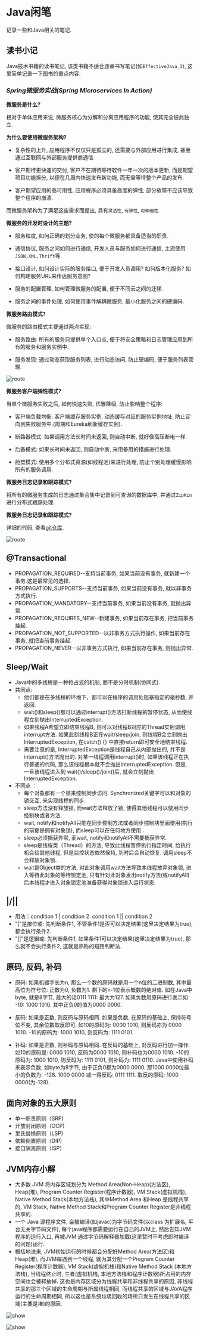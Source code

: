 # Java闲笔

记录一些和Java相关的笔记.

## 读书小记

Java技术书籍的读书笔记, 该类书籍不适合逐章书写笔记(如`EffectiveJava_3`), 这里简单记录一下图书的重点内容.

### ***Spring微服务实战(Spring Microservices In Action)***

**微服务是什么?**

相对于单体应用来说, 微服务核心为分解和分离应用程序的功能, 使其完全彼此独立.

**为什么要使用微服务架构?**

+ 复杂性的上升, 应用程序不仅仅只是孤立的, 还需要与外部应用进行集成, 甚至通过互联网与外部服务提供商通信.

+ 客户期待更快速的交付, 客户不在期待等待软件一年一次的版本更新, 而是期望项目功能拆分, 以便在几周内快速发布新功能, 而无需等待整个产品的发布.

+ 客户期望应用的高可用性, 应用程序必须具备高度的弹性, 部分故障不应该导致整个程序的崩溃.

而微服务架构为了满足这些需求而提出, 具有`灵活性`, `有弹性`, `可伸缩性`.

**微服务的开发时设计的主题?**

+ 服务粒度, 如何正确的划分业务, 使的每个微服务都具备适当的职责.

+ 通信协议, 服务之间如何进行通信, 开发人员与服务如何进行通信, 主流使用`JSON,XML,Thrift`等.

+ 接口设计, 如何设计实际的服务接口, 便于开发人员调用? 如何版本化服务? 如何构建服务URL来传达服务意图?

+ 服务的配置管理, 如何管理微服务的配置, 便于不同云之间的迁移.

+ 服务之间的事件处理, 如何使用事件解耦微服务, 最小化服务之间的硬编码.

**微服务路由模式?**

微服务的路由模式主要通过两点实现:

+ 服务路由: 所有的服务只提供单个入口点, 便于将安全策略和日志管理应用到所有的服务和服务实例中.

+ 服务发现: 通过动态获取服务列表, 进行动态访问, 防止硬编码, 便于服务列表管理.

![route](https://image.cjyong.com/route.png)

**微服务客户端弹性模式?**

当单个微服务失败之后, 如何快速失败, 优雅降级, 防止影响整个程序:

+ 客户端负载均衡: 客户端缓存服务实例, 动态缓存对应的服务实例地址, 防止定向到失败服务中.(周期和Eureka刷新缓存实例).

+ 断路器模式: 如果调用方法长时间未返回, 则自动中断, 就好像高压断电一样.

+ 后备模式: 如果长时间未返回, 则自动中断, 采用备用的措施进行处理.

+ 舱壁模式: 使用多个分布式资源(如线程池)来进行处理, 防止个别处理缓慢影响所有的服务调用.

**微服务日志记录和跟踪模式?**

将所有的微服务生成的日志通过集合集中记录到可查询的数据库中, 并通过`ZipKin`进行分布式跟踪处理.

**微服务日志记录和跟踪模式?**

详细的代码, 查看[git仓库](https://github.com/carnellj).

![route](https://image.cjyong.com/springCloud.png)

## @Transactional

+ PROPAGATION_REQUIRED--支持当前事务, 如果当前没有事务, 就新建一个事务.这是最常见的选择.
+ PROPAGATION_SUPPORTS--支持当前事务, 如果当前没有事务, 就以非事务方式执行.
+ PROPAGATION_MANDATORY--支持当前事务, 如果当前没有事务, 就抛出异常.
+ PROPAGATION_REQUIRES_NEW--新建事务, 如果当前存在事务, 把当前事务挂起.
+ PROPAGATION_NOT_SUPPORTED--以非事务方式执行操作, 如果当前存在事务, 就把当前事务挂起.
+ PROPAGATION_NEVER--以非事务方式执行, 如果当前存在事务, 则抛出异常.

## Sleep/Wait

+ Java中的多线程是一种抢占式的机制, 而不是分时机制(协同式).
+ 共同点:
  + 他们都是在多线程的环境下，都可以在程序的调用处阻塞指定的毫秒数, 并返回.
  + wait()和sleep()都可以通过interrupt()方法打断线程的暂停状态, 从而使线程立刻抛出InterruptedException. 
  + 如果线程A希望立即结束线程B, 则可以对线程B对应的Thread实例调用interrupt方法. 如果此刻线程B正在wait/sleep/join, 则线程B会立刻抛出InterruptedException, 在catch() {} 中直接return即可安全地结束线程.
  + 需要注意的是, InterruptedException是线程自己从内部抛出的, 并不是interrupt()方法抛出的. 对某一线程调用interrupt()时, 如果该线程正在执行普通的代码, 那么该线程根本就不会抛出InterruptedException. 但是, 一旦该线程进入到 wait()/sleep()/join()后, 就会立刻抛出InterruptedException.
+ 不同点 ：  
  + 每个对象都有一个锁来控制同步访问. Synchronized关键字可以和对象的锁交互, 来实现线程的同步. 
  + sleep方法没有释放锁, 而wait方法释放了锁, 使得其他线程可以使用同步控制块或者方法.
  + wait, notify和notifyAll只能在同步控制方法或者同步控制块里面使用(执行的前提是拥有对象锁), 而sleep可以在任何地方使用 .
  + sleep必须捕获异常, 而wait, notify和notifyAll不需要捕获异常.
  + sleep是线程类（Thread）的方法, 导致此线程暂停执行指定时间, 给执行机会给其他线程, 但是监控状态依然保持, 到时后会自动恢复. 调用sleep不会释放对象锁.
  + wait是Object类的方法, 对此对象调用wait方法导致本线程放弃对象锁, 进入等待此对象的等待锁定池, 只有针对此对象发出notify方法(或notifyAll)后本线程才进入对象锁定池准备获得对象锁进入运行状态.

## |/||

+ 用法：condition 1 | condition 2. condition 1 || condition 2
+ "|"是按位或: 先判断条件1, 不管条件1是否可以决定结果(这里决定结果为true), 都会执行条件2.
+ "||"是逻辑或: 先判断条件1, 如果条件1可以决定结果(这里决定结果为true), 那么就不会执行条件2, 这就是熟称的短路判断法.

## 原码, 反码, 补码

+ 原码: 如果机器字长为n, 那么一个数的原码就是用一个n位的二进制数, 其中最高位为符号位: 正数为0, 负数为1. 剩下的n-1位表示概数的绝对值. 如在Java中byte, 就是8字节, 最大的话0111 1111: 最大为127. 如果负数用原码进行表示如 -10: 1000 1010. 其中正负0的值为0000 0000.

+ 反码: 如果是正数, 则反码与原码相同. 如果是负数, 在原码的基础上, 保持符号位不变, 其余位数取反即可. 如10的原码为: 0000 1010, 则反码亦为 0000 1010. -10的原码为: 1000 1010, 则反码为: 1111 0101.

+ 补码: 如果是正数, 则补码与原码相同. 在反码的基础上, 对反码进行加一操作. 如10的原码是: 0000 1010, 反码为0000 1010, 则补码也为0000 1010. -10的原码为: 1000 1010, 则反码为: 1111 0101, 则补码为: 1111 0110. Java中使用补码来表示负数, 如byte为8字节, 由于正负0都为0000 0000. 那1000 0000位最小的负数为: -128. 1000 0000 减一得反码: 0111 1111. 取反的原码: 1000 0000(为-128).

## 面向对象的五大原则

+ 单一职责原则（SRP)
+ 开放封闭原则（OCP)
+ 里氏替换原则（LSP)
+ 依赖倒置原则（DIP)
+ 接口隔离原则（ISP）

## JVM内存小解

+ 大多数 JVM 将内存区域划分为 Method Area(Non-Heap)(方法区), Heap(堆), Program Counter Register(程序计数器), VM Stack(虚拟机栈), Native Method Stack(本地方法栈), 其中Method Area 和Heap 是线程共享的, VM Stack, Native Method Stack和Program Counter Register是非线程共享的. 
+ 一个 Java 源程序文件, 会被编译(如javac)为字节码文件(以class 为扩展名, 平台无关字节码文件), 每个java程序都需要运行在自己的JVM上, 然后告知JVM 程序的运行入口, 再被JVM 通过字节码解释器加载(这里暂时不考虑即时编译的问题)运行.
+ 概括地说来, JVM初始运行的时候都会分配好Method Area(方法区)和Heap(堆), 而JVM每遇到一个线程, 就为其分配一个Program Counter Register(程序计数器), VM Stack(虚拟机栈)和Native Method Stack (本地方法栈),  当线程终止时, 三者(虚拟机栈, 本地方法栈和程序计数器)所占用的内存空间也会被释放掉. 这也是内存区域分为线程共享和非线程共享的原因, 非线程共享的那三个区域的生命周期与所属线程相同, 而线程共享的区域与JAVA程序运行的生命周期相同, 所以这也是系统垃圾回收的场所只发生在线程共享的区域(主要是堆)的原因.

![show](https://image.cjyong.com/blog/r1.jpg)

![show](https://image.cjyong.com/blog/r2.jpg)
